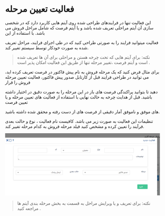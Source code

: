 #  فعالیت تعیین مرحله  

این فعالیت تنها در فرایندهای طراحی شده روی آیتم هایی کاربرد دارد که در شخصی سازی آن آیتم مراحلی تعریف شده باشد و یا آیتم فرصت که شامل مراحل فروش می باشد. با استفاده از این

 فعالیت میتوانید فرایند را به صورتی طراحی کنید که در طی اجرای فرایند، مراحل تعریف شده به صورت خودکار توسط سیستم تغییر کند.
 
> نکته: برای آیتم هایی که تحت چرخه هستن و مراحلی برای آن ها تعریف شده است و آیتم فرصت ،تغییر مرحله تنها از طریق این فعالیت امکان پذیر است .


برای مثال فرض کنید که یک مرحله فروش به نام پیش فاکتور در فرصت تعریف کرده اید، می توانید در طراحی فرایند قبل از کارتابل صدور پیش فاکتور، فعالیت تعیین مرحله فروش را قرار

 دهید تا بتوانید پراکندگی فرصت های باز در این مرحله را به صورت دقیق در اختیار داشته باشید. قبل از هدایت چرخه به حالت نهایی با استفاده از فعالیت های تعیین مرحله و یا  تعیین فرصت

 های موفق و ناموفق آمار دقیقی از فرصت های از دست رفته و محقق شده داشته باشید.

تنظیمات این فعالیت به صورت زیر می باشد. کافیست نام فعالیت ، نوع و حالت بعدی فرآیند را تعیین کرده و مشخص کنید فیلد مرحله فروش به کدام مرحله تغییر کند.


![](50.png)

> نکته: برای تعریف و یا  ویرایش مراحل به قسمت به بخش مرحله بندی آیتم ها مراجعه کنید .

